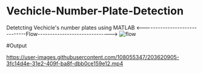 # Vechicle-Number-Plate-Detection
Detetcting Vechicle's number plates using MATLAB
<------------------------------Flow------------------------------>
![flow](https://github.com/xtrahue/Vechicle-Number-Plate-Detection/assets/108055347/ebef1bc4-7bd9-4fc4-ae37-455bc9a0a60c)


#Output


https://user-images.githubusercontent.com/108055347/203620905-3fc14d4e-31e2-409f-ba8f-dbb0ce159e12.mp4


